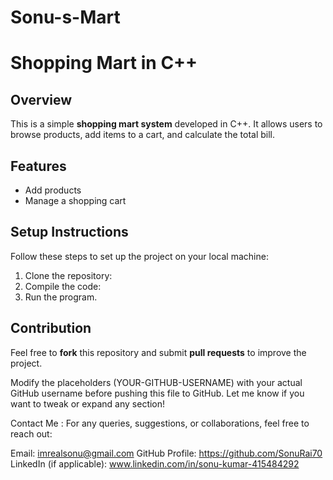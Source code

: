 # Sonu-s-Mart

# Shopping Mart in C++

## Overview
This is a simple **shopping mart system** developed in C++. It allows users to browse products, add items to a cart, and calculate the total bill.

## Features
- Add products
- Manage a shopping cart

## Setup Instructions
Follow these steps to set up the project on your local machine:
1. Clone the repository:
2. Compile the code:
3. Run the program.

## Contribution
Feel free to **fork** this repository and submit **pull requests** to improve the project.


Modify the placeholders (YOUR-GITHUB-USERNAME) with your actual GitHub username before pushing this file to GitHub. Let me know if you want to tweak or expand any section! 

Contact Me :
For any queries, suggestions, or collaborations, feel free to reach out:

Email: imrealsonu@gmail.com
GitHub Profile: https://github.com/SonuRai70
LinkedIn (if applicable): www.linkedin.com/in/sonu-kumar-415484292